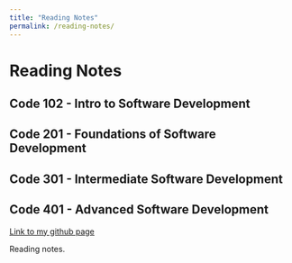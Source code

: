 ```yaml
---
title: "Reading Notes"
permalink: /reading-notes/
---
```


# Reading Notes

## Code 102 - Intro to Software Development


## Code 201 - Foundations of Software Development


## Code 301 - Intermediate Software Development


## Code 401 - Advanced Software Development


[Link to my github page](https://github.com/DJChoi82/DJChoi82)


Reading notes.
